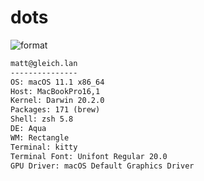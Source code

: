 
# dots

![format](https://github.com/Matt-Gleich/dots/workflows/format/badge.svg)

```txt
matt@gleich.lan 
--------------- 
OS: macOS 11.1 x86_64 
Host: MacBookPro16,1 
Kernel: Darwin 20.2.0 
Packages: 171 (brew) 
Shell: zsh 5.8 
DE: Aqua 
WM: Rectangle 
Terminal: kitty 
Terminal Font: Unifont Regular 20.0 
GPU Driver: macOS Default Graphics Driver 
```
